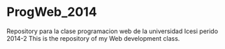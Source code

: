 ProgWeb_2014
============
Repository para la clase programacion web de la universidad Icesi perido 2014-2
This is the repository of my Web development class.
